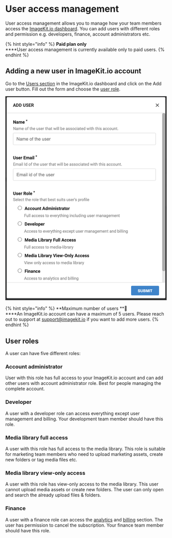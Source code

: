 # User access management

User access management allows you to manage how your team members access the [ImageKit.io dashboard](https://imagekit.io/dashboard). You can add users with different roles and permission e.g. developers, finance, account administrators etc.

{% hint style="info" %}
**Paid plan only**\
****User access management is currently available only to paid users.
{% endhint %}

## Adding a new user in ImageKit.io account

Go to the [Users section](https://imagekit.io/dashboard?redirectTo=users) in the ImageKit.io dashboard and click on the Add user button. Fill out the form and choose the [user role](user-access-management.md#user-roles).

![Add user form in ImageKit.io dashboard](../.gitbook/assets/screenshot-2020-09-30-at-9.20.23-pm.png)

{% hint style="info" %}
**Maximum number of users **:raised_hands: \
****An ImageKit.io account can have a maximum of 5 users. Please reach out to support at support@imagekit.io if you want to add more users.
{% endhint %}

## User roles

A user can have five different roles:

### Account administrator

User with this role has full access to your ImageKit.io account and can add other users with account administrator role. Best for people managing the complete account.

### Developer 

A user with a developer role can access everything except user management and billing. Your development team member should have this role. 

### Media library full access 

A user with this role has full access to the media library. This role is suitable for marketing team members who need to upload marketing assets, create new folders or tag media files etc.

### Media library view-only access

A user with this role has view-only access to the media library. This user cannot upload media assets or create new folders. The user can only open and search the already upload files & folders.

### Finance

A user with a finance role can access the [analytics](https://imagekit.io/dashboard?redirectTo=analytics) and [billing](https://imagekit.io/dashboard?redirectTo=billing) section. The user has permission to cancel the subscription. Your finance team member should have this role. 
